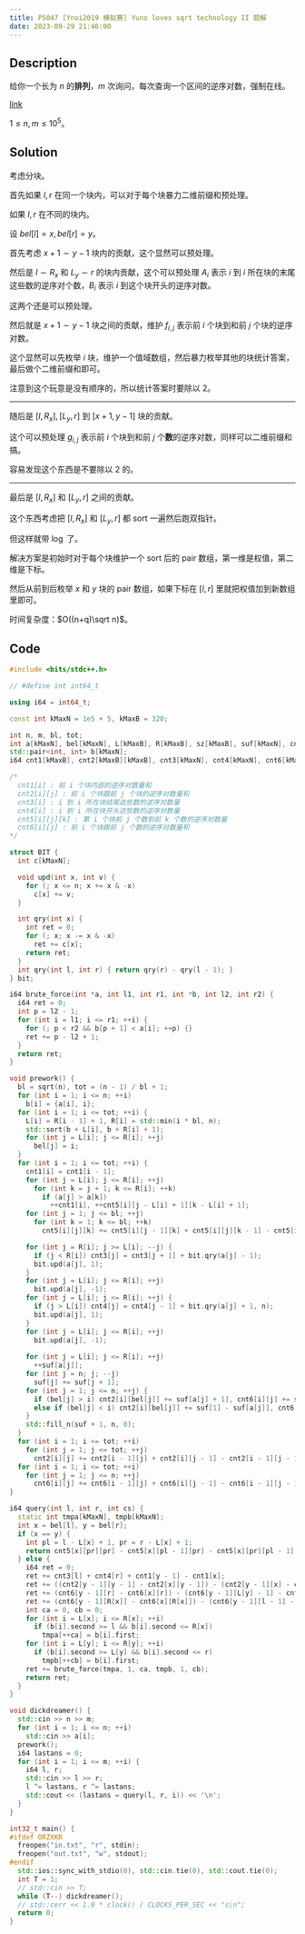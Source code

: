 ```yaml
---
title: P5047 [Ynoi2019 模拟赛] Yuno loves sqrt technology II 题解
date: 2023-09-29 21:46:00
---
```


## Description

给你一个长为 $n$ 的**排列**，$m$ 次询问，每次查询一个区间的逆序对数，强制在线。

[link](https://www.luogu.com.cn/problem/P5046)

$1\leq n,m\leq 10^5$。

## Solution

考虑分块。

首先如果 $l,r$ 在同一个块内，可以对于每个块暴力二维前缀和预处理。

如果 $l,r$ 在不同的块内。

设 $bel[l]=x,bel[r]=y$。

首先考虑 $x+1\sim y-1$ 块内的贡献，这个显然可以预处理。

然后是 $l\sim R_x$ 和 $L_y\sim r$ 的块内贡献，这个可以预处理 $A_i$ 表示 $i$ 到 $i$  所在块的末尾这些数的逆序对个数，$B_i$ 表示 $i$ 到这个块开头的逆序对数。

这两个还是可以预处理。

然后就是 $x+1\sim y-1$ 块之间的贡献，维护 $f_{i,j}$ 表示前 $i$ 个块到和前 $j$ 个块的逆序对数。

这个显然可以先枚举 $i$ 块，维护一个值域数组，然后暴力枚举其他的块统计答案，最后做个二维前缀和即可。

注意到这个玩意是没有顺序的，所以统计答案时要除以 $2$。

---

随后是 $[l,R_x],[L_y,r]$ 到 $[x+1,y-1]$ 块的贡献。

这个可以预处理 $g_{i,j}$ 表示前 $i$ 个块到和前 $j$ 个**数**的逆序对数，同样可以二维前缀和搞。

容易发现这个东西是不要除以 $2$ 的。

---

最后是 $[l,R_x]$ 和 $[L_y,r]$ 之间的贡献。

这个东西考虑把 $[l,R_x]$ 和 $[L_y,r]$ 都 sort 一遍然后跑双指针。

但这样就带 $\log$ 了。

解决方案是初始时对于每个块维护一个 sort 后的 pair 数组，第一维是权值，第二维是下标。

然后从前到后枚举 $x$ 和 $y$ 块的 pair 数组，如果下标在 $[l,r]$ 里就把权值加到新数组里即可。

时间复杂度：$O((n+q)\sqrt n)$。

## Code

```cpp
#include <bits/stdc++.h>

// #define int int64_t

using i64 = int64_t;

const int kMaxN = 1e5 + 5, kMaxB = 320;

int n, m, bl, tot;
int a[kMaxN], bel[kMaxN], L[kMaxB], R[kMaxB], sz[kMaxB], suf[kMaxN], cnt5[kMaxB][kMaxB][kMaxB];
std::pair<int, int> b[kMaxN];
i64 cnt1[kMaxB], cnt2[kMaxB][kMaxB], cnt3[kMaxN], cnt4[kMaxN], cnt6[kMaxB][kMaxN];

/*
  cnt1[i] : 前 i 个块内部的逆序对数量和
  cnt2[i][j] : 前 i 个块跟前 j 个块的逆序对数量和
  cnt3[i] : i 到 i 所在块结尾这些数的逆序对数量
  cnt4[i] : i 到 i 所在块开头这些数的逆序对数量
  cnt5[i][j][k] : 第 i 个块前 j 个数到前 k 个数的逆序对数量
  cnt6[i][j] : 前 i 个块跟前 j 个数的逆序对数量和
*/

struct BIT {
  int c[kMaxN];

  void upd(int x, int v) {
    for (; x <= n; x += x & -x)
      c[x] += v;
  }

  int qry(int x) {
    int ret = 0;
    for (; x; x -= x & -x)
      ret += c[x];
    return ret;
  }
  int qry(int l, int r) { return qry(r) - qry(l - 1); }
} bit;

i64 brute_force(int *a, int l1, int r1, int *b, int l2, int r2) {
  i64 ret = 0;
  int p = l2 - 1;
  for (int i = l1; i <= r1; ++i) {
    for (; p < r2 && b[p + 1] < a[i]; ++p) {}
    ret += p - l2 + 1;
  }
  return ret;
}

void prework() {
  bl = sqrt(n), tot = (n - 1) / bl + 1;
  for (int i = 1; i <= n; ++i)
    b[i] = {a[i], i};
  for (int i = 1; i <= tot; ++i) {
    L[i] = R[i - 1] + 1, R[i] = std::min(i * bl, n);
    std::sort(b + L[i], b + R[i] + 1);
    for (int j = L[i]; j <= R[i]; ++j)
      bel[j] = i;
  }
  for (int i = 1; i <= tot; ++i) {
    cnt1[i] = cnt1[i - 1];
    for (int j = L[i]; j <= R[i]; ++j)
      for (int k = j + 1; k <= R[i]; ++k)
        if (a[j] > a[k])
          ++cnt1[i], ++cnt5[i][j - L[i] + 1][k - L[i] + 1];
    for (int j = 1; j <= bl; ++j)
      for (int k = 1; k <= bl; ++k)
        cnt5[i][j][k] += cnt5[i][j - 1][k] + cnt5[i][j][k - 1] - cnt5[i][j - 1][k - 1];

    for (int j = R[i]; j >= L[i]; --j) {
      if (j < R[i]) cnt3[j] = cnt3[j + 1] + bit.qry(a[j] - 1);
      bit.upd(a[j], 1);
    }
    for (int j = L[i]; j <= R[i]; ++j)
      bit.upd(a[j], -1);
    for (int j = L[i]; j <= R[i]; ++j) {
      if (j > L[i]) cnt4[j] = cnt4[j - 1] + bit.qry(a[j] + 1, n);
      bit.upd(a[j], 1);
    }
    for (int j = L[i]; j <= R[i]; ++j)
      bit.upd(a[j], -1);
  
    for (int j = L[i]; j <= R[i]; ++j)
      ++suf[a[j]];
    for (int j = n; j; --j)
      suf[j] += suf[j + 1];
    for (int j = 1; j <= n; ++j) {
      if (bel[j] > i) cnt2[i][bel[j]] += suf[a[j] + 1], cnt6[i][j] += suf[a[j] + 1];
      else if (bel[j] < i) cnt2[i][bel[j]] += suf[1] - suf[a[j]], cnt6[i][j] += suf[1] - suf[a[j]];
    }
    std::fill_n(suf + 1, n, 0);
  }
  for (int i = 1; i <= tot; ++i)
    for (int j = 1; j <= tot; ++j)
      cnt2[i][j] += cnt2[i - 1][j] + cnt2[i][j - 1] - cnt2[i - 1][j - 1];
  for (int i = 1; i <= tot; ++i)
    for (int j = 1; j <= n; ++j)
      cnt6[i][j] += cnt6[i - 1][j] + cnt6[i][j - 1] - cnt6[i - 1][j - 1];
}

i64 query(int l, int r, int cs) {
  static int tmpa[kMaxN], tmpb[kMaxN];
  int x = bel[l], y = bel[r];
  if (x == y) {
    int pl = l - L[x] + 1, pr = r - L[x] + 1;
    return cnt5[x][pr][pr] - cnt5[x][pl - 1][pr] - cnt5[x][pr][pl - 1] + cnt5[x][pl - 1][pl - 1];
  } else {
    i64 ret = 0;
    ret += cnt3[l] + cnt4[r] + cnt1[y - 1] - cnt1[x];
    ret += ((cnt2[y - 1][y - 1] - cnt2[x][y - 1]) - (cnt2[y - 1][x] - cnt2[x][x])) / 2;
    ret += (cnt6[y - 1][r] - cnt6[x][r]) - (cnt6[y - 1][L[y] - 1] - cnt6[x][L[y] - 1]);
    ret += (cnt6[y - 1][R[x]] - cnt6[x][R[x]]) - (cnt6[y - 1][l - 1] - cnt6[x][l - 1]);
    int ca = 0, cb = 0;
    for (int i = L[x]; i <= R[x]; ++i)
      if (b[i].second >= l && b[i].second <= R[x])
        tmpa[++ca] = b[i].first;
    for (int i = L[y]; i <= R[y]; ++i)
      if (b[i].second >= L[y] && b[i].second <= r)
        tmpb[++cb] = b[i].first;
    ret += brute_force(tmpa, 1, ca, tmpb, 1, cb);
    return ret;
  }
}

void dickdreamer() {
  std::cin >> n >> m;
  for (int i = 1; i <= n; ++i)
    std::cin >> a[i];
  prework();
  i64 lastans = 0;
  for (int i = 1; i <= m; ++i) {
    i64 l, r;
    std::cin >> l >> r;
    l ^= lastans, r ^= lastans;
    std::cout << (lastans = query(l, r, i)) << '\n';
  }
}

int32_t main() {
#ifdef ORZXKR
  freopen("in.txt", "r", stdin);
  freopen("out.txt", "w", stdout);
#endif
  std::ios::sync_with_stdio(0), std::cin.tie(0), std::cout.tie(0);
  int T = 1;
  // std::cin >> T;
  while (T--) dickdreamer();
  // std::cerr << 1.0 * clock() / CLOCKS_PER_SEC << "s\n";
  return 0;
}
```